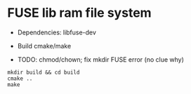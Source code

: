 # FUSE lib ram file system

* Dependencies: libfuse-dev

* Build cmake/make

* TODO: chmod/chown; fix mkdir FUSE error (no clue why)

```
mkdir build && cd build
cmake ..
make
```
